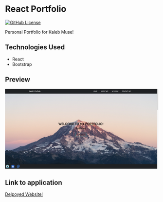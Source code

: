 # React Portfolio

[![GitHub License](https://img.shields.io/badge/license-MIT-green)](License.md)

Personal Portfolio for Kaleb Muse!

## Technologies Used

* React
* Bootstrap

## Preview

![Preview](./src/images/reactportfolio.png)

## Link to application

[Delpoyed Website!]()